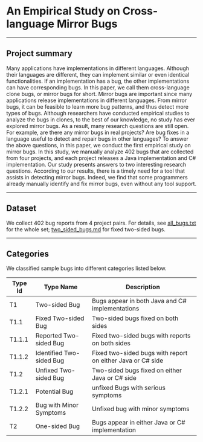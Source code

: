 # An Empirical Study on Cross-language Mirror Bugs

---

## Project summary

Many applications have implementations in different languages. Although their languages are different, they can implement similar or even identical functionalities. If an implementation has a bug, the other implementations can have corresponding bugs. In this paper, we call them cross-language clone bugs, or mirror bugs for short. Mirror bugs are important since many applications release implementations in different languages. From mirror bugs, it can be feasible to learn more bug patterns, and thus detect more types of bugs. Although researchers have conducted empirical studies to analyze the bugs in clones, to the best of our knowledge, no study has ever explored mirror bugs. As a result, many research questions are still open. For example, are there any mirror bugs in real projects? Are bug fixes in a language useful to detect and repair bugs in other languages? To answer the above questions, in this paper, we conduct the first empirical study on mirror bugs. In this study, we manually analyze 402 bugs that are collected from four projects, and each project releases a Java implementation and C\# implementation. Our study presents answers to two interesting research questions. According to our results, there is a timely need for a tool that assists in detecting mirror bugs. Indeed, we find that some programmers already manually identify and fix mirror bugs, even without any tool support.

---
## Dataset

We collect 402 bug reports from 4 project pairs. For details, see [all_bugs.txt](https://github.com/chenhh021/cross-language-poster/blob/main/all_bugs.txt) for the whole set; [two_sided_bugs.md](https://github.com/chenhh021/cross-language-poster/blob/main/two_sided_bugs.md) for fixed two-sided bugs.

---

## Categories

We classified sample bugs into different categories listed below.

| Type Id | Type Name | Description |
| ------- | --------- | -----------------------------------|
| T1      | Two-sided Bug|  Bugs appear in both Java and C# implementations |
| T1.1    | Fixed Two-sided Bug| Two-sided bugs fixed on both sides |
| T1.1.1  | Reported Two-sided Bug| Fixed two-sided bugs with reports on both sides |
| T1.1.2  | Identified Two-sided Bug| Fixed two-sided bugs with report on either Java or C\# side|
| T1.2    | Unfixed Two-sided Bug| Two-sided bugs fixed on either Java or C\# side|
| T1.2.1  | Potential Bug| unfixed Bugs with serious symptoms |
| T1.2.2  | Bug with Minor Symptoms| Unfixed bug with minor symptoms |
| T2      | One-sided Bug | Bugs appear in either Java or C# implementation|
